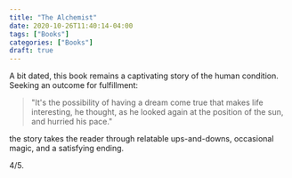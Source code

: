 ```yaml
---
title: "The Alchemist"
date: 2020-10-26T11:40:14-04:00
tags: ["Books"]
categories: ["Books"]
draft: true
---
```


A bit dated, this book remains a captivating story of the human condition. Seeking an outcome for fulfillment:

> "It's the possibility of having a dream come true that makes life interesting, he thought, as he looked again at the position of the sun, and hurried his pace."

the story takes the reader through relatable ups-and-downs, occasional magic, and a satisfying ending.

4/5.

